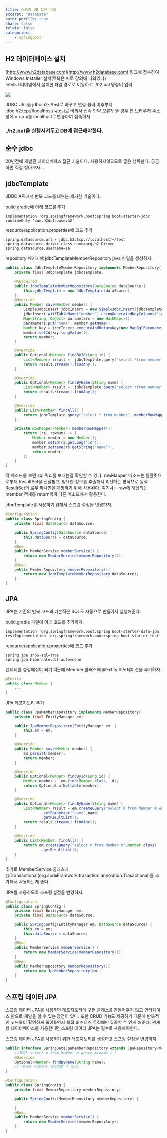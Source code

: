 ```yaml
---
title: 스프링 DB 접근 기술
excerpt: "Database"
autor_porfile: true
share: false
relate: false
categories:
    - springboot
---
```

## H2 데이터베이스 설치
[http://www.h2database.com](http://www.h2database.com)
링크에 접속하여 Windows Installer 설치(맥북은 따로 강의에 나와있다)  
IntelliJ 터미널에서 설치한 파일 경로로 이동하고 ./h2.bat 명령어 입력  
<p><img src="../../assets/images/blogImg/h2Setting.png"></p>
JDBC URL을 jdbc:h2~/test로 바꾸고 연결 클릭  
이후부터 jdbc:h2:tcp://localhost/~/test로 바꿔서 접속  
만약 오류가 뜰 경우 웹 브라우저 주소창에 x.x.x.x를 localhost로 변경하여 접속하자

### ./h2.bat을 실행시켜두고 DB에 접근해야한다.

## 순수 jdbc 
20년전에 개발된 데이터베이스 접근 기술이다. 사용하지않으므로 글은 생략한다. 궁금하면 직접 찾아보자...

## jdbcTemplate
JDBC API에서 반복 코드를 대부분 제거한 기술이다.

build.gradle에 아래 코드를 추가
~~~
implementation 'org.springframework.boot:spring-boot-starter-jdbc'
runtimeOnly 'com.h2database:h2'
~~~
resource/application.properties에 코드 추가
~~~
spring.datasource.url = jdbc:h2:tcp://localhost/~/test
spring.datasource.driver-class-name=org.h2.Driver
spring.datasource.username=sa
~~~
repository 패키지에 jdbcTemplateMemberRepository java 파일을 생성하자.
~~~java
public class JdbcTemplateMemberRepository implements MemberRepository{
    private final JdbcTemplate jdbcTemplate;

    @Autowired
    public JdbcTemplateMemberRepository(DataSource dataSource){
        this.jdbcTemplate = new JdbcTemplate(dataSource);
    }
    @Override
    public Member save(Member member) {
        SimpleJdbcInsert jdbcInsert = new SimpleJdbcInsert(jdbcTemplate);
        jdbcInsert.withTableName("member").usingGeneratedKeyColumns("id");
        Map<String, Object> parameters = new HashMap<>();
        parameters.put("name", member.getName());
        Number key = jdbcInsert.executeAndReturnKey(new MapSqlParameterSource(parameters));
        member.setId(key.longValue());
        return member;
    }

    @Override
    public Optional<Member> findById(Long id) {
        List<Member> result =  jdbcTemplate.query("select *from member where id = ?",memberRowMapper(), id);
        return result.stream().findAny();
    }

    @Override
    public Optional<Member> findByName(String name) {
        List<Member> result =  jdbcTemplate.query("select *from member where name = ?",memberRowMapper(),name);
        return result.stream().findAny();
    }

    @Override
    public List<Member> findAll() {
        return jdbcTemplate.query("select * from member", memberRowMapper());
    }

    private RowMapper<Member> memberRowMapper(){
        return (rs, rowNum) -> {
            Member member = new Member();
            member.setId(rs.getLong("id"));
            member.setName(rs.getString("name"));
            return member;
        };
    }
}
~~~
각 메소드를 보면 sql 쿼리를 보내는걸 확인할 수 있다. rowMapper 메소드는 템플릿으로부터 ResultSet을 전달받고, 필요한 정보를 추출해서 리턴하는 방식으로 동작
ResultSet의 로우 하나만을 매핑하기 위해 사용된다. 여기서는 row에 해당되는 member 객체를 return하여 다른 메소드에서 활용한다.

jdbcTemplate를 사용하기 위해서 스프링 설정을 변경하자.
~~~java
@Configuration
public class SpringConfig {
    private final DataSource dataSource;

    public SpringConfig(DataSource dataSource) {
        this.dataSource = dataSource;
    }
    @Bean
    public MemberService memberService() {
        return new MemberService(memberRepository());
    }
    @Bean
    public MemberRepository memberRepository(){
        return new JdbcTemplateMemberRepository(dataSource);
    }
}
~~~

## JPA
JPA는 기존의 반복 코드와 기본적은 SQL도 자동으로 만들어서 실행해준다.

build.gradle 파일에 아래 코드를 추가하자.
~~~
implementation 'org.springframework.boot:spring-boot-starter-data-jpa'
testImplementation 'org.springframework.boot:spring-boot-starter-test'
~~~

resource/application.properties에 코드 추가
~~~
spring.jpa.show-sql=true
spring.jpa.hibernate.ddl-auto=none
~~~

엔티티를 설정해줘야 되기 때문에 Member 클래스에 @Entity 어노테이션을 추가하자
~~~java
@Entity
public class Member {
    ...
}
~~~

JPA 레포지토리 추가
~~~java
public class JpaMemberRepository implements MemberRepository{
    private final EntityManager em;

    public JpaMemberRepository(EntityManager em) {
        this.em = em;
    }

    @Override
    public Member save(Member member) {
        em.persist(member);
        return member;
    }

    @Override
    public Optional<Member> findById(Long id) {
        Member member =  em.find(Member.class, id);
        return Optional.ofNullable(member);
    }

    @Override
    public Optional<Member> findByName(String name) {
        List<Member> result = em.createQuery("select m from Member m where m.name = :name",Member.class)
                .setParameter("name",name)
                .getResultList();
        return result.stream().findAny();
    }

    @Override
    public List<Member> findAll() {
        return em.createQuery("select m from Member m",Member.class)
                .getResultList();
    }
}
~~~
추가로 MemberService 클래스에 @Transactional(org.sprinFramwork.trasaction.annotation.Trasactional)를 추가해서 사용하는게 좋다.

JPA를 사용하도록 스프링 설정을 변경하자.
~~~java
@Configuration
public class SpringConfig {
    private final EntityManager em;
    private final DataSource dataSource;

    public SpringConfig(EntityManager em, DataSource dataSource) {
        this.em = em;
        this.dataSource = dataSource;
    }
    @Bean
    public MemberService memberService() {
        return new MemberService(memberRepository());
    }
    @Bean
    public MemberRepository memberRepository(){
        return new JpaMemberRepository(em);
    }
}
~~~

## 스프링 데이터 JPA
스프링 데이터 JPA를 사용하면 레포지토리에 구현 클래스를 만들어주지 않고 인터페이스 만으로 개발을 할 수 있는 장점이 있다. 또한 CRUD 기능도 제공하기 때문에 반복적인 코드들이 확연하게 줄어들면서 핵짐 비즈니스 로직에만 집중할 수 있게 해준다. 관계형 데이터베이스를 사용한다면 스프링 데이터 JPA는 필수로 사용해야한다.

스프링 데이터 JPA를 사용하기 위한 레포지토리를 생성하고 스프링 설정을 변경하자.
~~~java
public interface SpringDataJpaMemberRepository extends JpaRepository<Member, Long>, MemberRepository {
    //JPQL select m from Member m where m.name = ?
    @Override
    Optional<Member> findByName(String name);
    // 메서드 이름으로 재정의할 수 있다.
}
~~~
~~~java
@Configuration
public class SpringConfig {
    private final MemberRepository memberRepository;

    public SpringConfig(MemberRepository memberRepository) {

    }
    @Bean
    public MemberService memberService() {
        return new MemberService(memberRepository);
    }
}
~~~